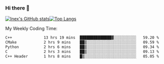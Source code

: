 ### Hi there 👋
[![lnex's GitHub stats](https://github-readme-stats.vercel.app/api?username=lnexenl&count_private=true&show_icons=true)](https://github.com/anuraghazra/github-readme-stats)[![Top Langs](https://github-readme-stats.vercel.app/api/top-langs/?username=lnexenl&layout=compact&langs_count=8&exclude_repo=32-bit-MIPS-CPU)](https://github.com/anuraghazra/github-readme-stats)

My Weekly Coding Time:
<!--START_SECTION:waka-->

```txt
C++              13 hrs 19 mins  ██████████████▓░░░░░░░░░░   59.20 %
CMake            2 hrs 9 mins    ██▒░░░░░░░░░░░░░░░░░░░░░░   09.59 %
Python           2 hrs 6 mins    ██▒░░░░░░░░░░░░░░░░░░░░░░   09.34 %
C                2 hrs 3 mins    ██▒░░░░░░░░░░░░░░░░░░░░░░   09.13 %
C++ Header       1 hrs 8 mins    █▒░░░░░░░░░░░░░░░░░░░░░░░   05.05 %
```

<!--END_SECTION:waka-->
